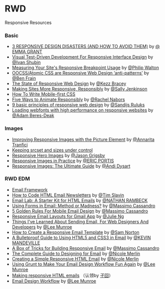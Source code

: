 # RWD
Responsive Resources

### Basic

- [3 RESPONSIVE DESIGN DISASTERS (AND HOW TO AVOID THEM)](http://www.webdesignerdepot.com/2015/04/3-responsive-design-disasters-and-how-to-avoid-them/) by [@ EMMA GRANT](http://www.webdesignerdepot.com/author/Emma-Grant)
- [Visual Test-Driven Development For Responsive Interface Design](http://www.smashingmagazine.com/2015/04/07/visual-test-driven-development-responsive-interface-design/) by [@Ivan Shubin](http://www.smashingmagazine.com/author/ivanishubin/)
- [Measuring Your Site's Responsive Breakpoint Usage](http://philipwalton.com/articles/measuring-your-sites-responsive-breakpoint-usage/) by [@Philip Walton](http://philipwalton.com/)
- [OOCSS/Atomic CSS are Responsive Web Design ‘anti-patterns’](http://benfrain.com/oocss-atomic-css-responsive-web-design-anti-pattern/) by [@Ben Frain](https://plus.google.com/107588612045728705538)
- [The State of Responsive Web Design](http://webdesign.tutsplus.com/articles/the-state-of-responsive-web-design--cms-22878) by [@Kezz Bracey](http://tutsplus.com/authors/kezz-bracey)
- [Making Sites More Responsive, Responsibly](http://24ways.org/2014/making-sites-more-responsive-responsibly/) by [@Sally Jenkinson](http://24ways.org/2014/making-sites-more-responsive-responsibly/#author)
- [How To Write Mobile-first CSS](http://www.zell-weekeat.com/how-to-write-mobile-first-css/)
- [Five Ways to Animate Responsibly](http://24ways.org/2014/five-ways-to-animate-responsibly) by [@Rachel Nabors](http://24ways.org/2014/five-ways-to-animate-responsibly#author)
- [9 basic principles of responsive web design](http://blog.froont.com/9-basic-principles-of-responsive-web-design/) by [@Sandijs Ruluks](http://froont.com/)
- [Loading webfonts with high performance on responsive websites](http://bdadam.com/blog/loading-webfonts-with-high-performance.html) by [@Adam Beres-Deak](http://bdadam.com/about.html)


### Images

- [Improving Responsive Images with the Picture Element](http://www.sitepoint.com/improving-responsive-images-picture-element/) by [@Annarita Tranfici](http://www.sitepoint.com/author/atranfici/)
- [Keeping srcset and sizes under control](https://mattwilcox.net/web-development/keeping-srcset-and-sizes-under-control)
- [Responsive Hero Images](http://blog.cloudfour.com/responsive-hero-images/) by [@Jason Grigsby](http://blog.cloudfour.com/author/jason-grigsby/)
- [Responsive Images in Practice](http://alistapart.com/article/responsive-images-in-practice) by [@ERIC PORTIS](http://alistapart.com/author/eportis)
- [Responsive Images: The Ultimate Guide](http://davidwalsh.name/responsive-images) by [@Andi Dysart](http://andi.io/)


### RWD EDM

- [Email Framework](http://glennsmith.me/email/framework/)
- [How to Code HTML Email Newsletters](http://www.sitepoint.com/how-to-code-html-email-newsletters/) by [@Tim Slavin](http://www.sitepoint.com/author/tim-slavin/)
- [Email Lab: A Starter Kit for HTML Emails](http://seesparkbox.com/foundry/email_lab_a_starter_kit_for_html_emails) by [@NATHAN RAMBECK](http://seesparkbox.com/foundry/author/nathan_rambeck)
- [Using Forms in Email: Method or Madness?](http://www.sitepoint.com/forms-in-email/) by [@Massimo Cassandro](http://www.sitepoint.com/author/mcassandro/)
- [5 Golden Rules For Mobile Email Design](http://www.sitepoint.com/golden-rules-mobile-email-design/) by [@Massimo Cassandro](http://www.sitepoint.com/author/mcassandro/)
- [Responsive Email Layouts for Gmail App](http://julie.io/writing/responsive-layout-email-ux-munich-newsletter/) by [@Julie Ng](http://julie.io/who)
- [Things I've Learned About Sending Email, For Web Designers And Developers](http://www.leemunroe.com/sending-email-designers-developers/) by [@Lee Munroe](http://twitter.com/leemunroe)
- [How to Create a Responsive Email Template](http://designmodo.com/create-responsive-email/) by [@Sam Norton](http://designmodo.com/author/samuelnorton/)
- [A Bulletproof Guide to Using HTML5 and CSS3 in Email](https://litmus.com/blog/a-bulletproof-guide-to-using-html5-and-css3-in-email) by [@KEVIN MANDEVILLE](https://litmus.com/blog/author/kevin)
- [A Box of Tricks for Building Responsive Email](http://www.sitepoint.com/tricks-building-responsive-email/) by [@Massimo Cassandro](http://www.sitepoint.com/author/mcassandro/)
- [The Complete Guide to Designing for Email](http://webdesign.tutsplus.com/articles/the-complete-guide-to-designing-for-email--webdesign-12941) by [@Nicole Merlin](http://tutsplus.com/authors/nicole-merlin)
- [Creating a Simple Responsive HTML Email](http://webdesign.tutsplus.com/articles/creating-a-simple-responsive-html-email--webdesign-12978) by [@Nicole Merlin](http://tutsplus.com/authors/nicole-merlin)
- [Using Grunt to Make Your Email Design Workflow Fun Again](http://webdesign.tutsplus.com/tutorials/using-grunt-to-make-your-email-design-workflow-fun-again--cms-22223) by [@Lee Munroe](http://tutsplus.com/authors/lee-munroe)
- [Making responsive HTML emails](http://www.benjystanton.co.uk/blog/making-responsive-html-emails/) （认领by [子回](http://github.com/tjwudi)）
- [Email Design Workflow](http://www.leemunroe.com/email-design-workflow/) by [@Lee Munroe](http://twitter.com/leemunroe)



